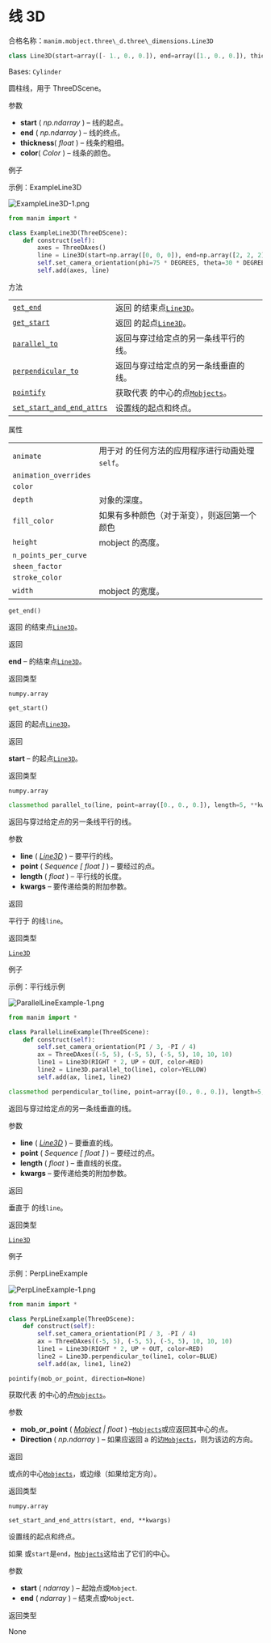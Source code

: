 # 线 3D 

合格名称：`manim.mobject.three\_d.three\_dimensions.Line3D`


```py
class Line3D(start=array([- 1., 0., 0.]), end=array([1., 0., 0.]), thickness=0.02, color=None, **kwargs)
```

Bases: `Cylinder`

圆柱线，用于 ThreeDScene。

参数

- **start** ( _np.ndarray_ ) – 线的起点。
- **end** ( _np.ndarray_ ) – 线的终点。
- **thickness**( _float_ ) – 线条的粗细。
- **color**( _Color_ ) – 线条的颜色。

例子

示例：ExampleLine3D 

![ExampleLine3D-1.png](../../static/ExampleLine3D-1.png)

```py
from manim import *

class ExampleLine3D(ThreeDScene):
    def construct(self):
        axes = ThreeDAxes()
        line = Line3D(start=np.array([0, 0, 0]), end=np.array([2, 2, 2]))
        self.set_camera_orientation(phi=75 * DEGREES, theta=30 * DEGREES)
        self.add(axes, line)
```


方法

|||
|-|-|
[`get_end`]()|返回 的结束点[`Line3D`]()。
[`get_start`]()|返回 的起点[`Line3D`]()。
[`parallel_to`]()|返回与穿过给定点的另一条线平行的线。
[`perpendicular_to`]()|返回与穿过给定点的另一条线垂直的线。
[`pointify`]()|获取代表 的中心的点[`Mobjects`]()。
[`set_start_and_end_attrs`]()|设置线的起点和终点。


属性

|||
|-|-|
`animate`|用于对 的任何方法的应用程序进行动画处理`self`。
`animation_overrides`|
`color`|
`depth`|对象的深度。
`fill_color`|如果有多种颜色（对于渐变），则返回第一个颜色
`height`|mobject 的高度。
`n_points_per_curve`|
`sheen_factor`|
`stroke_color`|
`width`|mobject 的宽度。



`get_end()`

返回 的结束点[`Line3D`]()。

返回

**end** – 的结束点[`Line3D`]()。

返回类型

`numpy.array`


`get_start()`

返回 的起点[`Line3D`]()。

返回

**start** – 的起点[`Line3D`]()。

返回类型

`numpy.array`



```py
classmethod parallel_to(line, point=array([0., 0., 0.]), length=5, **kwargs)
```

返回与穿过给定点的另一条线平行的线。

参数

- **line** ( [_Line3D_]() ) – 要平行的线。
- **point** ( _Sequence_ _\[_ _float_ _\]_ ) – 要经过的点。
- **length** ( _float_ ) – 平行线的长度。
- **kwargs** – 要传递给类的附加参数。

返回

平行于 的线`line`。

返回类型

[`Line3D`]()


例子

示例：平行线示例

![ParallelLineExample-1.png](../../static/ParallelLineExample-1.png)


```py
from manim import *

class ParallelLineExample(ThreeDScene):
    def construct(self):
        self.set_camera_orientation(PI / 3, -PI / 4)
        ax = ThreeDAxes((-5, 5), (-5, 5), (-5, 5), 10, 10, 10)
        line1 = Line3D(RIGHT * 2, UP + OUT, color=RED)
        line2 = Line3D.parallel_to(line1, color=YELLOW)
        self.add(ax, line1, line2)
```



```py
classmethod perpendicular_to(line, point=array([0., 0., 0.]), length=5, **kwargs)
```

返回与穿过给定点的另一条线垂直的线。

参数

- **line** ( [_Line3D_]() ) – 要垂直的线。
- **point** ( _Sequence_ _\[_ _float_ _\]_ ) – 要经过的点。
- **length** ( _float_ ) – 垂直线的长度。
- **kwargs** – 要传递给类的附加参数。

返回

垂直于 的线`line`。

返回类型

[`Line3D`]()


例子

示例：PerpLineExample 

![PerpLineExample-1.png](../../static/PerpLineExample-1.png)

```py
from manim import *

class PerpLineExample(ThreeDScene):
    def construct(self):
        self.set_camera_orientation(PI / 3, -PI / 4)
        ax = ThreeDAxes((-5, 5), (-5, 5), (-5, 5), 10, 10, 10)
        line1 = Line3D(RIGHT * 2, UP + OUT, color=RED)
        line2 = Line3D.perpendicular_to(line1, color=BLUE)
        self.add(ax, line1, line2)
```


`pointify(mob_or_point, direction=None)`

获取代表 的中心的点[`Mobjects`]()。

参数

- **mob_or_point** ( [_Mobject_]() _|_ _float_ ) –[`Mobjects`]()或应返回其中心的点。
- **Direction** ( _np.ndarray_ ) – 如果应返回 a 的边[`Mobjects`]()，则为该边的方向。

返回

或点的中心[`Mobjects`]()，或边缘（如果给定方向）。

返回类型

`numpy.array`



`set_start_and_end_attrs(start, end, **kwargs)`

设置线的起点和终点。

如果 或`start`是`end`，[`Mobjects`]()这给出了它们的中心。

参数

- **start** ( _ndarray_ ) – 起始点或`Mobject`.
- **end** ( _ndarray_ ) – 结束点或`Mobject`.

返回类型

None
